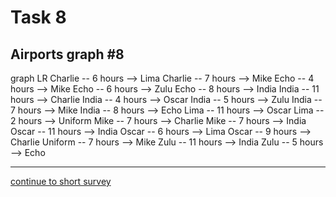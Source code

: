 # Task 8
## Airports graph #8

<div></div>
<div class="mermaid-access">
graph LR
  Charlie -- 6 hours --> Lima
  Charlie -- 7 hours --> Mike
  Echo -- 4 hours --> Mike
  Echo -- 6 hours --> Zulu
  Echo -- 8 hours --> India
  India -- 11 hours --> Charlie
  India -- 4 hours --> Oscar
  India -- 5 hours --> Zulu
  India -- 7 hours --> Mike
  India -- 8 hours --> Echo
  Lima -- 11 hours --> Oscar
  Lima -- 2 hours --> Uniform
  Mike -- 7 hours --> Charlie
  Mike -- 7 hours --> India
  Oscar -- 11 hours --> India
  Oscar -- 6 hours --> Lima
  Oscar -- 9 hours --> Charlie
  Uniform -- 7 hours --> Mike
  Zulu -- 11 hours --> India
  Zulu -- 5 hours --> Echo
</div>

---

[continue to short survey](./tlx-prompt.html)

<!-- Required scripts for MermaidAccess -->
<script src="https://combinatronics.com/mermaid-js/mermaid/release/8.8.4/dist/mermaid.min.js"></script>
<script src="mermaid-access-elm.js"></script>
<script src="mermaid-access.js"></script>
<script>
mermaidAccess.go(mermaidAccess.textMode, mermaidAccess.displayAccessibleOnly)
</script>
    